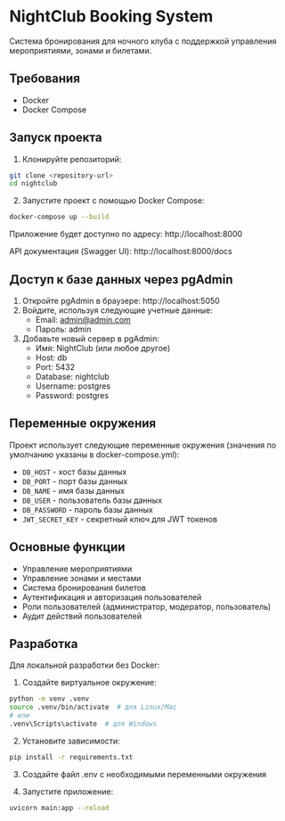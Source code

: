 # NightClub Booking System

Система бронирования для ночного клуба с поддержкой управления мероприятиями, зонами и билетами.

## Требования

- Docker
- Docker Compose

## Запуск проекта

1. Клонируйте репозиторий:
```bash
git clone <repository-url>
cd nightclub
```

2. Запустите проект с помощью Docker Compose:
```bash
docker-compose up --build
```

Приложение будет доступно по адресу: http://localhost:8000

API документация (Swagger UI): http://localhost:8000/docs

## Доступ к базе данных через pgAdmin

1. Откройте pgAdmin в браузере: http://localhost:5050
2. Войдите, используя следующие учетные данные:
   - Email: admin@admin.com
   - Пароль: admin
3. Добавьте новый сервер в pgAdmin:
   - Имя: NightClub (или любое другое)
   - Host: db
   - Port: 5432
   - Database: nightclub
   - Username: postgres
   - Password: postgres

## Переменные окружения

Проект использует следующие переменные окружения (значения по умолчанию указаны в docker-compose.yml):

- `DB_HOST` - хост базы данных
- `DB_PORT` - порт базы данных
- `DB_NAME` - имя базы данных
- `DB_USER` - пользователь базы данных
- `DB_PASSWORD` - пароль базы данных
- `JWT_SECRET_KEY` - секретный ключ для JWT токенов

## Основные функции

- Управление мероприятиями
- Управление зонами и местами
- Система бронирования билетов
- Аутентификация и авторизация пользователей
- Роли пользователей (администратор, модератор, пользователь)
- Аудит действий пользователей

## Разработка

Для локальной разработки без Docker:

1. Создайте виртуальное окружение:
```bash
python -m venv .venv
source .venv/bin/activate  # для Linux/Mac
# или
.venv\Scripts\activate  # для Windows
```

2. Установите зависимости:
```bash
pip install -r requirements.txt
```

3. Создайте файл .env с необходимыми переменными окружения

4. Запустите приложение:
```bash
uvicorn main:app --reload
```
